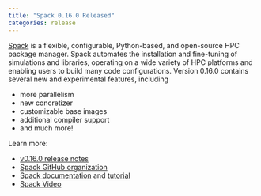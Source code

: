 ```yaml
---
title: "Spack 0.16.0 Released"
categories: release
---
```


[Spack](https://github.com/spack) is a flexible, configurable, Python-based, and open-source HPC package manager. Spack automates the installation and fine-tuning of simulations and libraries, operating on a wide variety of HPC platforms and enabling users to build many code configurations. Version 0.16.0 contains several new and experimental features, including
- more parallelism
- new concretizer
- customizable base images
- additional compiler support
- and much more!

Learn more:
- [v0.16.0 release notes](https://github.com/spack/spack/releases/tag/v0.16.0)
- [Spack GitHub organization](https://github.com/spack)
- [Spack documentation](https://spack.readthedocs.io/en/latest/) and [tutorial](https://spack-tutorial.readthedocs.io/en/latest/)
- [Spack Video](https://youtu.be/D0p5xpsboK4)
